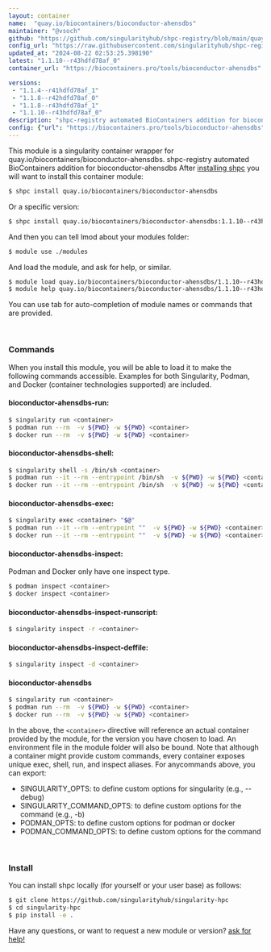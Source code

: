 ```yaml
---
layout: container
name:  "quay.io/biocontainers/bioconductor-ahensdbs"
maintainer: "@vsoch"
github: "https://github.com/singularityhub/shpc-registry/blob/main/quay.io/biocontainers/bioconductor-ahensdbs/container.yaml"
config_url: "https://raw.githubusercontent.com/singularityhub/shpc-registry/main/quay.io/biocontainers/bioconductor-ahensdbs/container.yaml"
updated_at: "2024-08-22 02:53:25.398190"
latest: "1.1.10--r43hdfd78af_0"
container_url: "https://biocontainers.pro/tools/bioconductor-ahensdbs"

versions:
 - "1.1.4--r41hdfd78af_1"
 - "1.1.8--r42hdfd78af_0"
 - "1.1.8--r43hdfd78af_1"
 - "1.1.10--r43hdfd78af_0"
description: "shpc-registry automated BioContainers addition for bioconductor-ahensdbs"
config: {"url": "https://biocontainers.pro/tools/bioconductor-ahensdbs", "maintainer": "@vsoch", "description": "shpc-registry automated BioContainers addition for bioconductor-ahensdbs", "latest": {"1.1.10--r43hdfd78af_0": "sha256:c2d37d0906ef324996e9a9f091d8475bfd8d02915f8174d8d56fd6d8da02d329"}, "tags": {"1.1.4--r41hdfd78af_1": "sha256:583c44f40f9c41fdba2cec7f162dc73a4447f34efef07b25ed020b5566f21b91", "1.1.8--r42hdfd78af_0": "sha256:f6c90771a7ab8a540a2f5ea79e0cb09de4806e40b196f85d48ade8a255931c13", "1.1.8--r43hdfd78af_1": "sha256:ba0ad0401e5975f71f38aab8461b693855ff5ebc24a796ad39b2c3b3523bb522", "1.1.10--r43hdfd78af_0": "sha256:c2d37d0906ef324996e9a9f091d8475bfd8d02915f8174d8d56fd6d8da02d329"}, "docker": "quay.io/biocontainers/bioconductor-ahensdbs"}
---
```


This module is a singularity container wrapper for quay.io/biocontainers/bioconductor-ahensdbs.
shpc-registry automated BioContainers addition for bioconductor-ahensdbs
After [installing shpc](#install) you will want to install this container module:


```bash
$ shpc install quay.io/biocontainers/bioconductor-ahensdbs
```

Or a specific version:

```bash
$ shpc install quay.io/biocontainers/bioconductor-ahensdbs:1.1.10--r43hdfd78af_0
```

And then you can tell lmod about your modules folder:

```bash
$ module use ./modules
```

And load the module, and ask for help, or similar.

```bash
$ module load quay.io/biocontainers/bioconductor-ahensdbs/1.1.10--r43hdfd78af_0
$ module help quay.io/biocontainers/bioconductor-ahensdbs/1.1.10--r43hdfd78af_0
```

You can use tab for auto-completion of module names or commands that are provided.

<br>

### Commands

When you install this module, you will be able to load it to make the following commands accessible.
Examples for both Singularity, Podman, and Docker (container technologies supported) are included.

#### bioconductor-ahensdbs-run:

```bash
$ singularity run <container>
$ podman run --rm  -v ${PWD} -w ${PWD} <container>
$ docker run --rm  -v ${PWD} -w ${PWD} <container>
```

#### bioconductor-ahensdbs-shell:

```bash
$ singularity shell -s /bin/sh <container>
$ podman run --it --rm --entrypoint /bin/sh  -v ${PWD} -w ${PWD} <container>
$ docker run --it --rm --entrypoint /bin/sh  -v ${PWD} -w ${PWD} <container>
```

#### bioconductor-ahensdbs-exec:

```bash
$ singularity exec <container> "$@"
$ podman run --it --rm --entrypoint ""  -v ${PWD} -w ${PWD} <container> "$@"
$ docker run --it --rm --entrypoint ""  -v ${PWD} -w ${PWD} <container> "$@"
```

#### bioconductor-ahensdbs-inspect:

Podman and Docker only have one inspect type.

```bash
$ podman inspect <container>
$ docker inspect <container>
```

#### bioconductor-ahensdbs-inspect-runscript:

```bash
$ singularity inspect -r <container>
```

#### bioconductor-ahensdbs-inspect-deffile:

```bash
$ singularity inspect -d <container>
```



#### bioconductor-ahensdbs

```bash
$ singularity run <container>
$ podman run --rm  -v ${PWD} -w ${PWD} <container>
$ docker run --rm  -v ${PWD} -w ${PWD} <container>
```


In the above, the `<container>` directive will reference an actual container provided
by the module, for the version you have chosen to load. An environment file in the
module folder will also be bound. Note that although a container
might provide custom commands, every container exposes unique exec, shell, run, and
inspect aliases. For anycommands above, you can export:

 - SINGULARITY_OPTS: to define custom options for singularity (e.g., --debug)
 - SINGULARITY_COMMAND_OPTS: to define custom options for the command (e.g., -b)
 - PODMAN_OPTS: to define custom options for podman or docker
 - PODMAN_COMMAND_OPTS: to define custom options for the command

<br>

### Install

You can install shpc locally (for yourself or your user base) as follows:

```bash
$ git clone https://github.com/singularityhub/singularity-hpc
$ cd singularity-hpc
$ pip install -e .
```

Have any questions, or want to request a new module or version? [ask for help!](https://github.com/singularityhub/singularity-hpc/issues)